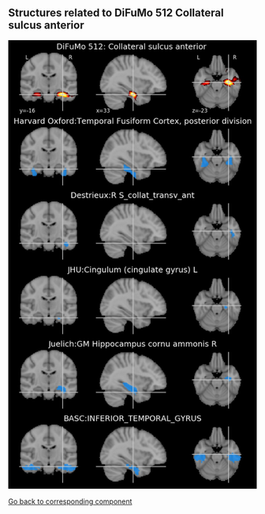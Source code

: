 


## Structures related to DiFuMo 512 Collateral sulcus anterior 

![343](343.jpg "Structures related to DiFuMo 512 Collateral sulcus anterior ")

[Go back to corresponding component](https://parietal-inria.github.io/DiFuMo/512/html/343.html)
